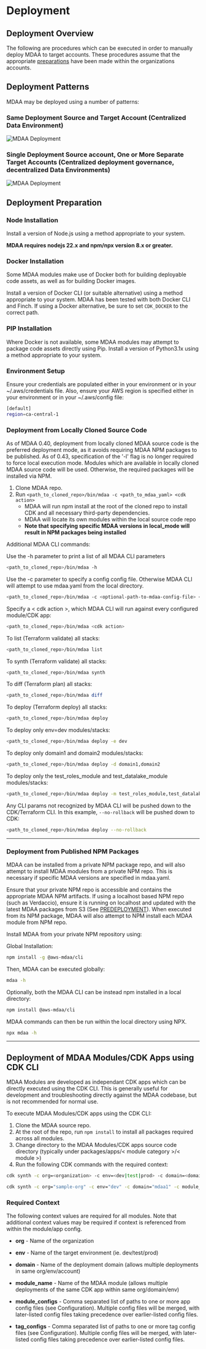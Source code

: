 # Deployment

## Deployment Overview

The following are procedures which can be executed in order to manually deploy MDAA to target accounts. These procedures assume that the appropriate [preparations](PREDEPLOYMENT.md) have been made within the organizations accounts.

## Deployment Patterns

MDAA may be deployed using a number of patterns:

### Same Deployment Source and Target Account (Centralized Data Environment)

![MDAA Deployment](docs/MDAA-Deployment-1.png)

### Single Deployment Source account, One or More Separate Target Accounts (Centralized deployment governance, decentralized Data Environments)

![MDAA Deployment](docs/MDAA-Deployment-2.png)

## Deployment Preparation

### Node Installation

Install a version of Node.js using a method appropriate to your system.

**MDAA requires nodejs 22.x and npm/npx version 8.x or greater.**

### Docker Installation

Some MDAA modules make use of Docker both for building deployable code assets, as well as for building Docker images.

Install a version of Docker CLI (or suitable alternative) using a method appropriate to your system. MDAA has been tested with both Docker CLI and Finch.
If using a Docker alternative, be sure to set `CDK_DOCKER` to the correct path.

### PIP Installation

Where Docker is not available, some MDAA modules may attempt to package code assets directly using Pip.
Install a version of Python3.1x using a method appropriate to your system.

### Environment Setup

Ensure your credentials are populated either in your environment or in your ~/.aws/credentials file.
Also, ensure your AWS region is specified either in your environment or in your ~/.aws/config file:

```bash
[default]
region=ca-central-1
```

### Deployment from Locally Cloned Source Code

As of MDAA 0.40, deployment from locally cloned MDAA source code is the preferred deployment mode, as it avoids requiring MDAA NPM packages to be published. As of 0.43, specification of the '-l' flag is no longer required to force local execution mode. Modules which are available in locally cloned MDAA source code will be used. Otherwise, the required packages will be installed via NPM.

1. Clone MDAA repo.
2. Run `<path_to_cloned_repo>/bin/mdaa -c <path_to_mdaa_yaml> <cdk action>`
   - MDAA will run npm install at the root of the cloned repo to install CDK and all necessary third-party dependencies.
   - MDAA will locate its own modules within the local source code repo
   - **Note that specifying specific MDAA versions in local_mode will result in NPM packages being installed**

Additional MDAA CLI commands:

Use the -h parameter to print a list of all MDAA CLI parameters

```bash
<path_to_cloned_repo>/bin/mdaa -h
```

Use the -c parameter to specify a config config file. Otherwise MDAA CLI will attempt to use mdaa.yaml from the local directory.

```bash
<path_to_cloned_repo>/bin/mdaa -c <optional-path-to-mdaa-config-file> <cdk action>
```

Specify a < cdk action >, which MDAA CLI will run against every configured module/CDK app:

```bash
<path_to_cloned_repo>/bin/mdaa <cdk action>
```

To list (Terraform validate) all stacks:

```bash
<path_to_cloned_repo>/bin/mdaa list
```

To synth (Terraform validate) all stacks:

```bash
<path_to_cloned_repo>/bin/mdaa synth
```

To diff (Terraform plan) all stacks:

```bash
<path_to_cloned_repo>/bin/mdaa diff
```

To deploy (Terraform deploy) all stacks:

```bash
<path_to_cloned_repo>/bin/mdaa deploy
```

To deploy only env=dev modules/stacks:

```bash
<path_to_cloned_repo>/bin/mdaa deploy -e dev
```

To deploy only domain1 and domain2 modules/stacks:

```bash
<path_to_cloned_repo>/bin/mdaa deploy -d domain1,domain2
```

To deploy only the test_roles_module and test_datalake_module modules/stacks:

```bash
<path_to_cloned_repo>/bin/mdaa deploy -m test_roles_module,test_datalake_module
```

Any CLI params not recognized by MDAA CLI will be pushed down to the CDK/Terraform CLI. In this example, `--no-rollback` will be pushed down to CDK:

```bash
<path_to_cloned_repo>/bin/mdaa deploy --no-rollback
```

---

### Deployment from Published NPM Packages

MDAA can be installed from a private NPM package repo, and will also attempt to install MDAA modules from a private NPM repo. This is necessary if specific MDAA versions are specified in mdaa.yaml.

Ensure that your private NPM repo is accessible and contains the appropriate MDAA NPM artifacts. If using a localhost based NPM repo (such as Verdaccio), ensure it is running on localhost and updated with the latest MDAA packages from S3 (See [PREDEPLOYMENT](PREDEPLOYMENT.md)). When executed from its NPM package, MDAA will also attempt to NPM install each MDAA module from NPM repo.

Install MDAA from your private NPM repository using:

Global Installation:

```bash
npm install -g @aws-mdaa/cli
```

Then, MDAA can be executed globally:

```bash
mdaa -h
```

Optionally, both the MDAA CLI can be instead npm installed in a local directory:

```bash
npm install @aws-mdaa/cli
```

MDAA commands can then be run within the local directory using NPX.

```bash
npx mdaa -h
```

---

## Deployment of MDAA Modules/CDK Apps using CDK CLI

MDAA Modules are developed as independant CDK apps which can be directly executed using the CDK CLI. This is generally useful for development and troubleshooting directly against the MDAA codebase, but is not recommended for normal use.

To execute MDAA Modules/CDK apps using the CDK CLI:

1. Clone the MDAA source repo.
2. At the root of the repo, run `npm install` to install all packages required across all modules.
3. Change directory to the MDAA Modules/CDK apps source code directory (typically under packages/apps/< module category >/< module >)
4. Run the following CDK commands with the required context:

```bash
cdk synth -c org=<organization> -c env=<dev|test|prod> -c domain=<domain name> -c module_configs=<app_config_paths> -c tag_configs=<tag_config_paths> -c module_name=<module_name>
```

```bash
cdk synth -c org="sample-org" -c env="dev" -c domain="mdaa1" -c module_configs="warehouse.yaml" -c tag_configs="tags.yaml"  -c module_name="testing"
```

### Required Context

The following context values are required for all modules. Note that additional context values may be required if context is referenced from within the module/app config.

- **org** - Name of the organization

- **env** - Name of the target environment (ie. dev/test/prod)

- **domain** - Name of the deployment domain (allows multiple deployments in same org/env/account)

- **module_name** - Name of the MDAA module (allows multiple deployments of the same CDK app within same org/domain/env)

- **module_configs** - Comma separated list of paths to one or more app config files (see Configuration). Multiple config files will be merged, with later-listed config files taking precedence over earlier-listed config files.

- **tag_configs** - Comma separated list of paths to one or more tag config files (see Configuration). Multiple config files will be merged, with later-listed config files taking precedence over earlier-listed config files.
